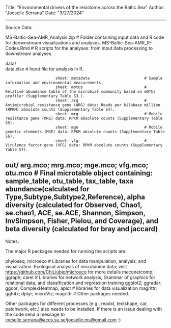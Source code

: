 Title: "Environmental drivers of the resistome across the Baltic Sea"
Author: "Joeselle Serrana"
Date: "3/27/2024"

---  
Source Data:

MS-Baltic-Sea-AMR_Analysis.zip                                   # Folder containing input data and R code for deownstream visualizations and analyses.
MS-Baltic-Sea-AMR_R-Codes.Rmd                                    # R scripts for the analyses: from input data processing to downstream analyses.

data/         
            data.xlsx                                            # Input file for analysis in R.
			
			              sheet: metadata                        # Sample information and environmental measurements.
			              sheet: motus							 # Relative abundance table of the microbial community based on mOTUs profiler (Supplementary Table S3 ).
			              sheet: arg						     # Antimicrobial resistance gene (ARG) data: Reads per kilobase million (RPKM) absolute counts (Supplementary Table S4).
			              sheet: mrg							 # Mobile resistance gene (MRG) data: RPKM absolute counts (Supplementary Table S5).
			              sheet: mge							 # Mobile genetic elements (MGE) data: RPKM absolute counts (Supplementary Table S6).
			              sheet: vfg							 # Virulence factor gene (VFG) data: RPKM absolute counts (Supplementary Table S7).

out/
            arg.mco; mrg.mco; mge.mco; vfg.mco; otu.mco          # Final microtable object containing: sample_table, otu_table, tax_table, taxa abundance(calculated for Type,Subtype,Subtype2,Reference), alpha diversity (calculated for Observed, Chao1, se.chao1, ACE, se.ACE, Shannon, Simpson, InvSimpson, Fisher, Pielou, and Coverage), and beta diversity (calculated for bray and jaccard)
---
Notes:

The major R packages needed for running the scripts are:

phyloseq; microeco                                               # Libraries for data manipulation, analysis, and visualization. Ecological analysis of microbiome data; visit https://github.com/ChiLiubio/microeco for more details
meconetcomp; ggraph; caret                                       # Libraries for network analysis, Grammar of graphics for relational data, and classification and regression training
ggplot2; ggradar; ggcor; ComplexHeatmap; aplot                   # libraries for data visualization
magrittr; ggh4x; dplyr; microViz; magrittr                       # Other packages needed.

Other packages for different processes (e.g., readxl, textshape, car, patchwork, etc.) also needs to be installed. If there is an issue dealing with the code send a message to joeselle.serrana@aces.su.se/joeselle.ms@gmail.com :)
